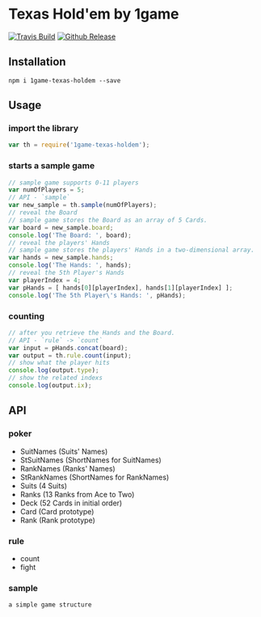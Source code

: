 # Texas Hold'em by 1game

[![Travis Build](https://img.shields.io/travis/hausenism/1game-texas-holdem.svg?style=flat-square)](https://travis-ci.org/hausenism/1game-texas-holdem)
[![Github Release](https://img.shields.io/github/release/hausenism/1game-texas-holdem.svg?style=flat-square)](https://github.com/hausenism/1game-texas-holdem)

## Installation
    npm i 1game-texas-holdem --save

## Usage
### import the library
```javascript
var th = require('1game-texas-holdem');
```
### starts a sample game
```javascript
// sample game supports 0-11 players
var numOfPlayers = 5;
// API - `sample`
var new_sample = th.sample(numOfPlayers);
// reveal the Board
// sample game stores the Board as an array of 5 Cards.
var board = new_sample.board;
console.log('The Board: ', board);
// reveal the players' Hands
// sample game stores the players' Hands in a two-dimensional array.
var hands = new_sample.hands;
console.log('The Hands: ', hands);
// reveal the 5th Player's Hands
var playerIndex = 4;
var pHands = [ hands[0][playerIndex], hands[1][playerIndex] ];
console.log('The 5th Player\'s Hands: ', pHands);
```
### counting
```javascript
// after you retrieve the Hands and the Board.
// API - `rule` -> `count`
var input = pHands.concat(board);
var output = th.rule.count(input);
// show what the player hits
console.log(output.type);
// show the related indexs
console.log(output.ix);
```

## API
### poker
* SuitNames (Suits' Names)
* StSuitNames   (ShortNames for SuitNames)
* RankNames (Ranks' Names)
* StRankNames   (ShortNames for RankNames)
* Suits (4 Suits)
* Ranks (13 Ranks from Ace to Two)
* Deck  (52 Cards in initial order)
* Card  (Card prototype)
* Rank  (Rank prototype)

### rule
* count
* fight

### sample
    a simple game structure 